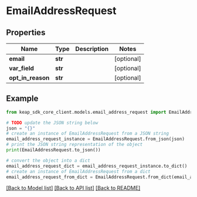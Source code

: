 # EmailAddressRequest


## Properties

Name | Type | Description | Notes
------------ | ------------- | ------------- | -------------
**email** | **str** |  | [optional] 
**var_field** | **str** |  | [optional] 
**opt_in_reason** | **str** |  | [optional] 

## Example

```python
from keap_sdk_core_client.models.email_address_request import EmailAddressRequest

# TODO update the JSON string below
json = "{}"
# create an instance of EmailAddressRequest from a JSON string
email_address_request_instance = EmailAddressRequest.from_json(json)
# print the JSON string representation of the object
print(EmailAddressRequest.to_json())

# convert the object into a dict
email_address_request_dict = email_address_request_instance.to_dict()
# create an instance of EmailAddressRequest from a dict
email_address_request_from_dict = EmailAddressRequest.from_dict(email_address_request_dict)
```
[[Back to Model list]](../README.md#documentation-for-models) [[Back to API list]](../README.md#documentation-for-api-endpoints) [[Back to README]](../README.md)


